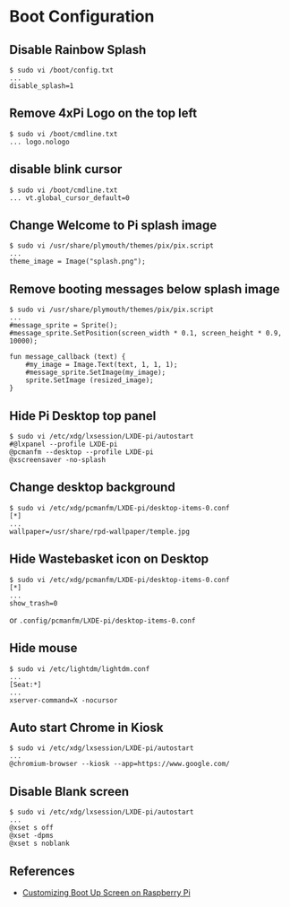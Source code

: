 # Boot Configuration

## Disable Rainbow Splash

```
$ sudo vi /boot/config.txt
...
disable_splash=1
```

## Remove 4xPi Logo on the top left

```
$ sudo vi /boot/cmdline.txt
... logo.nologo
```

## disable blink cursor

```
$ sudo vi /boot/cmdline.txt
... vt.global_cursor_default=0
```

## Change Welcome to Pi splash image

```
$ sudo vi /usr/share/plymouth/themes/pix/pix.script
...
theme_image = Image("splash.png");
```

## Remove booting messages below splash image

```
$ sudo vi /usr/share/plymouth/themes/pix/pix.script
...
#message_sprite = Sprite();
#message_sprite.SetPosition(screen_width * 0.1, screen_height * 0.9, 10000);

fun message_callback (text) {
    #my_image = Image.Text(text, 1, 1, 1);
    #message_sprite.SetImage(my_image);
    sprite.SetImage (resized_image);
}
```

## Hide Pi Desktop top panel

```
$ sudo vi /etc/xdg/lxsession/LXDE-pi/autostart
#@lxpanel --profile LXDE-pi
@pcmanfm --desktop --profile LXDE-pi
@xscreensaver -no-splash
```

## Change desktop background

```
$ sudo vi /etc/xdg/pcmanfm/LXDE-pi/desktop-items-0.conf
[*]
...
wallpaper=/usr/share/rpd-wallpaper/temple.jpg
```

## Hide Wastebasket icon on Desktop

```
$ sudo vi /etc/xdg/pcmanfm/LXDE-pi/desktop-items-0.conf
[*]
...
show_trash=0
```

or `.config/pcmanfm/LXDE-pi/desktop-items-0.conf`

## Hide mouse

```
$ sudo vi /etc/lightdm/lightdm.conf
...
[Seat:*]
...
xserver-command=X -nocursor
```

## Auto start Chrome in Kiosk

```
$ sudo vi /etc/xdg/lxsession/LXDE-pi/autostart
...
@chromium-browser --kiosk --app=https://www.google.com/
```

## Disable Blank screen

```
$ sudo vi /etc/xdg/lxsession/LXDE-pi/autostart
...
@xset s off
@xset -dpms
@xset s noblank
```

## References
- [Customizing Boot Up Screen on Raspberry Pi](https://scribles.net/customizing-boot-up-screen-on-raspberry-pi/)

